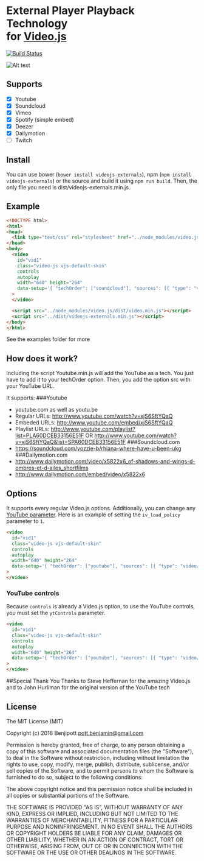 # External Player Playback Technology<br />for [Video.js](https://github.com/videojs/video.js)

[![Build Status](https://travis-ci.org/LoveIsGrief/videojs-externals.svg)](https://travis-ci.org/LoveIsGrief/videojs-externals)

![Alt text](https://cloud.githubusercontent.com/assets/3854951/19686244/92827b54-9ac0-11e6-8b6c-95f361cd2f3a.png "Soundcloud sample")
## Supports

- [x] Youtube
- [x] Soundcloud
- [x] Vimeo
- [x] Spotify (simple embed)
- [x] Deezer
- [x] Dailymotion
- [ ] Twitch

## Install
You can use bower (`bower install videojs-externals`), npm (`npm install videojs-externals`) or the source and build it using `npm run build`. Then, the only file you need is dist/videojs-externals.min.js.

## Example
```html
<!DOCTYPE html>
<html>
<head>
  <link type="text/css" rel="stylesheet" href="../node_modules/video.js/dist/video-js.min.css" />
</head>
<body>
  <video
    id="vid1"
    class="video-js vjs-default-skin"
    controls
    autoplay
    width="640" height="264"
    data-setup='{ "techOrder": ["soundcloud"], "sources": [{ "type": "video/soundcloud", "src": "https://soundcloud.com/yozzie-b/rhiana-where-have-u-been-ukg"}] }'
  >
  </video>

  <script src="../node_modules/video.js/dist/video.min.js"></script>
  <script src="../dist/videojs-externals.min.js"></script>
</body>
</html>
```

See the examples folder for more

## How does it work?
Including the script Youtube.min.js will add the YouTube as a tech. You just have to add it to your techOrder option. Then, you add the option src with your YouTube URL.

It supports:
  ###Youtube
  - youtube.com as well as youtu.be
  - Regular URLs: http://www.youtube.com/watch?v=xjS6SftYQaQ
  - Embeded URLs: http://www.youtube.com/embed/xjS6SftYQaQ
  - Playlist URLs: http://www.youtube.com/playlist?list=PLA60DCEB33156E51F OR http://www.youtube.com/watch?v=xjS6SftYQaQ&list=SPA60DCEB33156E51F
  ###Soundcloud.com
  - https://soundcloud.com/yozzie-b/rhiana-where-have-u-been-ukg
  ###Dailymotion.com
  - http://www.dailymotion.com/video/x5822x6_of-shadows-and-wings-d-ombres-et-d-ailes_shortfilms
  - http://www.dailymotion.com/embed/video/x5822x6
  
## Options
It supports every regular Video.js options. Additionally, you can change any [YouTube parameter](https://developers.google.com/youtube/player_parameters?hl=en#Parameters). Here is an example of setting the `iv_load_policy` parameter to `1`.

```html
<video
  id="vid1"
  class="video-js vjs-default-skin"
  controls
  autoplay
  width="640" height="264"
  data-setup='{ "techOrder": ["youtube"], "sources": [{ "type": "video/youtube", "src": "https://www.youtube.com/watch?v=xjS6SftYQaQ"}], "youtube": { "iv_load_policy": 1 } }'
>
</video>
```

### YouTube controls
Because `controls` is already a Video.js option, to use the YouTube controls, you must set the `ytControls` parameter.

```html
<video
  id="vid1"
  class="video-js vjs-default-skin"
  controls
  autoplay
  width="640" height="264"
  data-setup='{ "techOrder": ["youtube"], "sources": [{ "type": "video/youtube", "src": "https://www.youtube.com/watch?v=xjS6SftYQaQ"}], "youtube": { "ytControls": 2 } }'
>
</video>
```

##Special Thank You
Thanks to Steve Heffernan for the amazing Video.js and to John Hurliman for the original version of the YouTube tech

## License
The MIT License (MIT)

Copyright (c) 2016 Benjipott <pott.benjamin@gmail.com>

Permission is hereby granted, free of charge, to any person obtaining a copy
of this software and associated documentation files (the "Software"), to deal
in the Software without restriction, including without limitation the rights
to use, copy, modify, merge, publish, distribute, sublicense, and/or sell
copies of the Software, and to permit persons to whom the Software is
furnished to do so, subject to the following conditions:

The above copyright notice and this permission notice shall be included in
all copies or substantial portions of the Software.

THE SOFTWARE IS PROVIDED "AS IS", WITHOUT WARRANTY OF ANY KIND, EXPRESS OR
IMPLIED, INCLUDING BUT NOT LIMITED TO THE WARRANTIES OF MERCHANTABILITY,
FITNESS FOR A PARTICULAR PURPOSE AND NONINFRINGEMENT. IN NO EVENT SHALL THE
AUTHORS OR COPYRIGHT HOLDERS BE LIABLE FOR ANY CLAIM, DAMAGES OR OTHER
LIABILITY, WHETHER IN AN ACTION OF CONTRACT, TORT OR OTHERWISE, ARISING FROM,
OUT OF OR IN CONNECTION WITH THE SOFTWARE OR THE USE OR OTHER DEALINGS IN
THE SOFTWARE.
